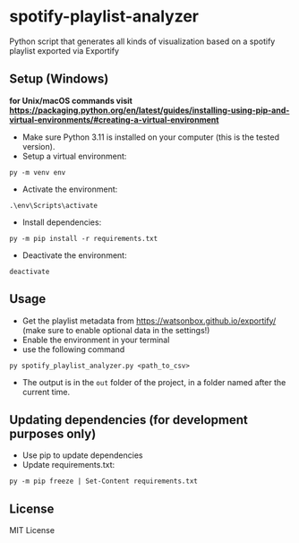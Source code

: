 # spotify-playlist-analyzer
Python script that generates all kinds of visualization based on a spotify playlist exported via Exportify

## Setup (Windows)

**for Unix/macOS commands visit https://packaging.python.org/en/latest/guides/installing-using-pip-and-virtual-environments/#creating-a-virtual-environment**

- Make sure Python 3.11 is installed on your computer (this is the tested version).
- Setup a virtual environment:
```
py -m venv env
```

- Activate the environment:
```
.\env\Scripts\activate
```

- Install dependencies:
```
py -m pip install -r requirements.txt
```

- Deactivate the environment:
```
deactivate
```

## Usage

- Get the playlist metadata from https://watsonbox.github.io/exportify/ (make sure to enable optional data in the settings!)
- Enable the environment in your terminal
- use the following command
```
py spotify_playlist_analyzer.py <path_to_csv>
```
- The output is in the `out` folder of the project, in a folder named after the current time.

## Updating dependencies (for development purposes only)

- Use pip to update dependencies
- Update requirements.txt:
```
py -m pip freeze | Set-Content requirements.txt
```

## License

MIT License